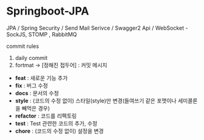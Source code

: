 # Springboot-JPA

JPA / Spring Security / Send Mail Serivce / Swagger2 Api / WebSocket - SockJS, STOMP , RabbitMQ

commit rules
1. daily commit 
2. fortmat -> [정해진 접두어] : 커밋 메시지
  - **feat** : 새로운 기능 추가
  - **fix** : 버그 수정
  - **docs** : 문서의 수정
  - **style** : (코드의 수정 없이) 스타일(style)만 변경(들여쓰기 같은 포맷이나 세미콜론을 빼먹은 경우)
  - **refactor** : 코드를 리펙토링
  - **test** : Test 관련한 코드의 추가, 수정
  - **chore** : (코드의 수정 없이) 설정을 변경 
